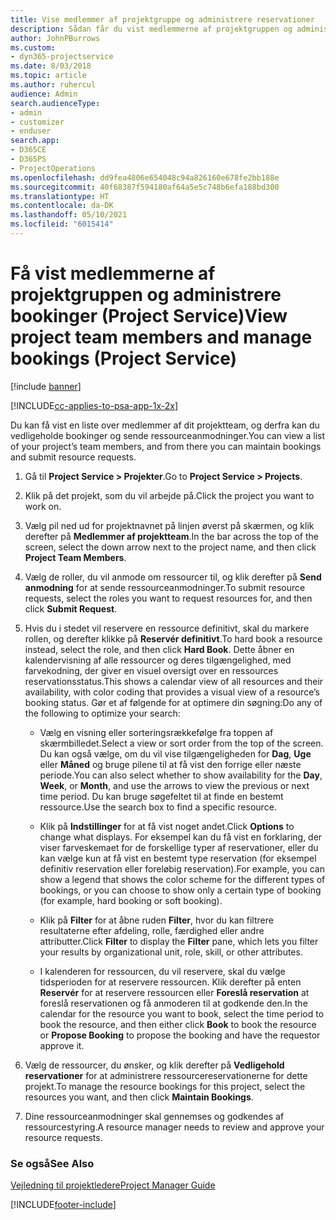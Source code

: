 ```yaml
---
title: Vise medlemmer af projektgruppe og administrere reservationer
description: Sådan får du vist medlemmerne af projektgruppen og administrerer bookinger i Project Service
author: JohnPBurrows
ms.custom:
- dyn365-projectservice
ms.date: 8/03/2018
ms.topic: article
ms.author: ruhercul
audience: Admin
search.audienceType:
- admin
- customizer
- enduser
search.app:
- D365CE
- D365PS
- ProjectOperations
ms.openlocfilehash: dd9fea4806e654048c94a826160e678fe2bb188e
ms.sourcegitcommit: 40f68387f594180af64a5e5c748b6efa188bd300
ms.translationtype: HT
ms.contentlocale: da-DK
ms.lasthandoff: 05/10/2021
ms.locfileid: "6015414"
---
```

# <a name="view-project-team-members-and-manage-bookings-project-service"></a><span data-ttu-id="a9b2f-103">Få vist medlemmerne af projektgruppen og administrere bookinger (Project Service)</span><span class="sxs-lookup"><span data-stu-id="a9b2f-103">View project team members and manage bookings (Project Service)</span></span>

[!include [banner](../includes/psa-now-project-operations.md)]

[!INCLUDE[cc-applies-to-psa-app-1x-2x](../includes/cc-applies-to-psa-app-1x-2x.md)]

<span data-ttu-id="a9b2f-104">Du kan få vist en liste over medlemmer af dit projektteam, og derfra kan du vedligeholde bookinger og sende ressourceanmodninger.</span><span class="sxs-lookup"><span data-stu-id="a9b2f-104">You can view a list of your project’s team members, and from there you can maintain bookings and submit resource requests.</span></span>  
  
1.  <span data-ttu-id="a9b2f-105">Gå til **Project Service > Projekter**.</span><span class="sxs-lookup"><span data-stu-id="a9b2f-105">Go to **Project Service > Projects**.</span></span>  
  
2.  <span data-ttu-id="a9b2f-106">Klik på det projekt, som du vil arbejde på.</span><span class="sxs-lookup"><span data-stu-id="a9b2f-106">Click the project you want to work on.</span></span>  
  
3.  <span data-ttu-id="a9b2f-107">Vælg pil ned ud for projektnavnet på linjen øverst på skærmen, og klik derefter på **Medlemmer af projektteam**.</span><span class="sxs-lookup"><span data-stu-id="a9b2f-107">In the bar across the top of the screen, select the down arrow next to the project name, and then click **Project Team Members**.</span></span>  
  
4.  <span data-ttu-id="a9b2f-108">Vælg de roller, du vil anmode om ressourcer til, og klik derefter på **Send anmodning** for at sende ressourceanmodninger.</span><span class="sxs-lookup"><span data-stu-id="a9b2f-108">To submit resource requests, select the roles you want to request resources for, and then click **Submit Request**.</span></span>  
  
5.  <span data-ttu-id="a9b2f-109">Hvis du i stedet vil reservere en ressource definitivt, skal du markere rollen, og derefter klikke på **Reservér definitivt**.</span><span class="sxs-lookup"><span data-stu-id="a9b2f-109">To hard book a resource instead, select the role, and then click **Hard Book**.</span></span> <span data-ttu-id="a9b2f-110">Dette åbner en kalendervisning af alle ressourcer og deres tilgængelighed, med farvekodning, der giver en visuel oversigt over en ressources reservationsstatus.</span><span class="sxs-lookup"><span data-stu-id="a9b2f-110">This shows a calendar view of all resources and their availability, with color coding that provides a visual view of a resource’s booking status.</span></span> <span data-ttu-id="a9b2f-111">Gør et af følgende for at optimere din søgning:</span><span class="sxs-lookup"><span data-stu-id="a9b2f-111">Do any of the following to optimize your search:</span></span>  
  
    -   <span data-ttu-id="a9b2f-112">Vælg en visning eller sorteringsrækkefølge fra toppen af skærmbilledet.</span><span class="sxs-lookup"><span data-stu-id="a9b2f-112">Select a view or sort order from the top of the screen.</span></span> <span data-ttu-id="a9b2f-113">Du kan også vælge, om du vil vise tilgængeligheden for **Dag**, **Uge** eller **Måned** og bruge pilene til at få vist den forrige eller næste periode.</span><span class="sxs-lookup"><span data-stu-id="a9b2f-113">You can also select whether to show availability for the **Day**, **Week**, or **Month**, and use the arrows to view the previous or next time period.</span></span> <span data-ttu-id="a9b2f-114">Du kan bruge søgefeltet til at finde en bestemt ressource.</span><span class="sxs-lookup"><span data-stu-id="a9b2f-114">Use the search box to find a specific resource.</span></span>  
  
    -   <span data-ttu-id="a9b2f-115">Klik på **Indstillinger** for at få vist noget andet.</span><span class="sxs-lookup"><span data-stu-id="a9b2f-115">Click **Options** to change what displays.</span></span> <span data-ttu-id="a9b2f-116">For eksempel kan du få vist en forklaring, der viser farveskemaet for de forskellige typer af reservationer, eller du kan vælge kun at få vist en bestemt type reservation (for eksempel definitiv reservation eller foreløbig reservation).</span><span class="sxs-lookup"><span data-stu-id="a9b2f-116">For example, you can show a legend that shows the color scheme for the different types of bookings, or you can choose to show only a certain type of booking (for example, hard booking or soft booking).</span></span>  
  
    -   <span data-ttu-id="a9b2f-117">Klik på **Filter** for at åbne ruden **Filter**, hvor du kan filtrere resultaterne efter afdeling, rolle, færdighed eller andre attributter.</span><span class="sxs-lookup"><span data-stu-id="a9b2f-117">Click **Filter** to display the **Filter** pane, which lets you filter your results by organizational unit, role, skill, or other attributes.</span></span>  
  
    -   <span data-ttu-id="a9b2f-118">I kalenderen for ressourcen, du vil reservere, skal du vælge tidsperioden for at reservere ressourcen. Klik derefter på enten **Reservér** for at reservere ressourcen eller **Foreslå reservation** at foreslå reservationen og få anmoderen til at godkende den.</span><span class="sxs-lookup"><span data-stu-id="a9b2f-118">In the calendar for the resource you want to book, select the time period to book the resource, and then either click **Book** to book the resource or **Propose Booking** to propose the booking and have the requestor approve it.</span></span>  
  
6.  <span data-ttu-id="a9b2f-119">Vælg de ressourcer, du ønsker, og klik derefter på **Vedligehold reservationer** for at administrere ressourcereservationerne for dette projekt.</span><span class="sxs-lookup"><span data-stu-id="a9b2f-119">To manage the resource bookings for this project, select the resources you want, and then click **Maintain Bookings**.</span></span>  
  
7.  <span data-ttu-id="a9b2f-120">Dine ressourceanmodninger skal gennemses og godkendes af ressourcestyring.</span><span class="sxs-lookup"><span data-stu-id="a9b2f-120">A resource manager needs to review and approve your resource requests.</span></span>  
  
### <a name="see-also"></a><span data-ttu-id="a9b2f-121">Se også</span><span class="sxs-lookup"><span data-stu-id="a9b2f-121">See Also</span></span>  
 [<span data-ttu-id="a9b2f-122">Vejledning til projektledere</span><span class="sxs-lookup"><span data-stu-id="a9b2f-122">Project Manager Guide</span></span>](../psa/project-manager-guide.md)


[!INCLUDE[footer-include](../includes/footer-banner.md)]